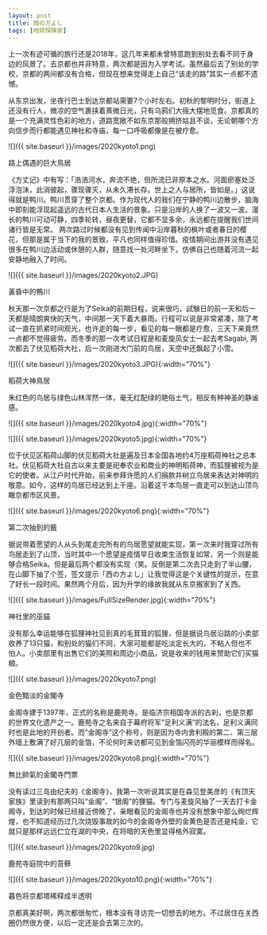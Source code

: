 ```yaml
---
layout: post
title: 西の方よし
tags: [地球探険家]
---
```

上一次有迹可循的旅行还是2018年，这几年来都未曾特意跑到别处去看不同于身边的风景了。去京都也并非特意，两次都是因为入学考试。虽然最后去了别处的学校，京都的两间都没有合格，但现在想来觉得走上自己“该走的路”其实一点都不遗憾。

从东京出发，坐夜行巴士到达京都站需要7个小时左右。初秋的黎明时分，街道上还没有行人，微凉的空气裹挟着熹微日光，只有乌鸦们大摇大摆地觅食。京都真的是一个充满灵性色彩的地方，道路宽敞不如东京那般拥挤姑且不谈，无论朝哪个方向信步而行都能遇见神社和寺庙，每一口呼吸都像是在被疗愈。

![]({{ site.baseurl }}/images/2020kyoto1.png)

<p class="image-des">路上偶遇的巨大鳥居</p>

《方丈记》中有写：「浩浩河水，奔流不绝，但所流已非原本之水。河面瘀塞处泛浮泡沫，此消彼起，骤现骤灭，从未久滞长存。世上之人与居所，皆如是。」这说得就是鸭川。鸭川贯穿了整个京都。作为现代人的我们在宁静的鸭川边散步，脑海中即刻能浮现起遥远的古代日本人生活的景象。只是沿岸的人换了一波又一波。漫长的鸭川可动可静，四季轮转，昼夜更替，它都不显多余，永远都在提醒我们世间诸行皆是无常。
两次路过时候都没有见到传闻中沿岸暮秋的枫叶或者春日的樱花，但那是属于当下的我的景致，平凡也同样值得珍惜。疫情期间出游并没有遇见很多在鸭川边活动或休憩的人群，随意找一处河畔坐下，仿佛自己也随着河流一起安静地融入了时间。

![]({{ site.baseurl }}/images/2020kyoto2.JPG)

<p class="image-des">黃昏中的鴨川</p>

秋天那一次京都之行是为了Seika的前期日程，说来很巧，試験日的前一天和后一天都是晴朗爽快的天气，中间那一天下着大暴雨。行程可以说是非常紧凑，除了考试一直在抓紧时间观光，也许走的每一步，看见的每一眼都是疗愈，三天下来竟然一点都不觉得疲劳。而冬季的那一次考试日程是和麦旋风女士一起去考Sagabi, 两次都去了伏见稻荷大社，后一次刚进大门前的鸟居，天空中还飘起了小雪。

![]({{ site.baseurl }}/images/2020kyoto3.JPG){:width="70%"}

<p class="image-des">稻荷大神鳥居</p>

朱红色的鸟居与绿色山林浑然一体，毫无红配绿的艳俗土气，相反有种神圣的静谧感。

![]({{ site.baseurl }}/images/2020kyoto4.jpg){:width="70%"}

![]({{ site.baseurl }}/images/2020kyoto5.jpg){:width="70%"}

位于伏见区稻荷山脚的伏见稻荷大社是遍及日本全国各地约4万座稻荷神社之总本社。伏见稻荷大社自古以来主要是祀奉农业和商业的神明稻荷神，而狐狸被视为是它的使者。从江户时代开始，前来参拜许愿的人们捐款并树立鸟居来表达对神明的敬意。如今，这样的鸟居已经达到上千座。沿着这千本鸟居一直走可以到达山顶鸟瞰京都市区风景。

![]({{ site.baseurl }}/images/2020kyoto6.png){:width="70%"}

<p class="image-des">第二次抽到的籤</p>

据说带着愿望的人从头到尾走完所有的鸟居愿望就能实现，第一次来时我穿过所有鸟居走到了山顶，当时其中一个愿望是疫情早日收束生活恢复如常，另一个则是能够合格Seika。但是最后两个都没有实现（笑。反倒是第二次去只走到了半山腰，在山脚下抽了个签，签文提示「西の方よし」让我觉得这是个关键性的提示，在意了好长一段时间。果然两个月后，因为升学的缘故我就从东京搬家到了关西。

![]({{ site.baseurl }}/images/FullSizeRender.jpg){:width="70%"}

<p class="image-des">神社里的巫貓</p>

没有那么幸运能够在狐狸神社见到真的毛茸茸的狐狸，但是据说鸟居沿路的小卖部收养了13只猫，和别处的猫们不同，大家可能都是吃淡定长大的，不粘人但也不怕人。小卖部里有出售它们的美照和周边小商品，说是收来的钱用来赞助它们买猫粮。

![]({{ site.baseurl }}/images/2020kyoto7.png)

<p class="image-des">金色黯淡的金閣寺</p>

金阁寺建于1397年，正式的名称是鹿苑寺。是临济宗相国寺派的古刹，也是京都的世界文化遗产之一。鹿苑寺之名来自于幕府将军“足利义满”的法名，足利义满同时也是此地的开创者。而“金阁寺”这个称号，则是因为寺内舍利殿的第二、第三层外墙上敷满了好几层的金箔，不论何时来访都可见到金箔闪亮的华丽模样而得名。

![]({{ site.baseurl }}/images/2020kyoto8.png){:width="70%"}

<p class="image-des">無比帥氣的金閣寺門票</p>

没有读过三岛由纪夫的《金阁寺》，我第一次听说其实是在森见登美彦的《有顶天家族》里读到有那两只叫“金阁”、“银阁”的狸猫。专门与麦旋风抽了一天去打卡金阁寺，到达的时候已经接近傍晚了，亲眼看见的金阁寺也并没有想象中那么绚烂辉煌，也不知道经历过几次烧毁事故的如今的金阁寺外壁的金黄色是否还是纯金，它就只是那样远远伫立在湖的中央，在将暗的天色里显得格外寂寞。

![]({{ site.baseurl }}/images/2020kyoto9.jpg)

<p class="image-des">鹿苑寺庭院中的苔蘚</p>

![]({{ site.baseurl }}/images/2020kyoto10.png){:width="70%"}

<p class="image-des">暮色将京都塔稀释成半透明</p>

京都真美好啊，两次都很匆忙，根本没有寻访完一切想去的地方。不过居住在关西圈仍然很方便，以后一定还是会去第三次的。


